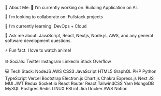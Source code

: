 💫 About Me:
🔭 I’m currently working on:
Building Application on AI.

👯 I’m looking to collaborate on:
Fullstack projects

🌱 I’m currently learning:
DevOps + Cloud

💬 Ask me about:
JavaScript, React, Nextjs, Node.js, AWS, and any general software development questions.

⚡ Fun fact:
I love to watch anime!

🌐 Socials:
Twitter Instagram LinkedIn Stack Overflow

💻 Tech Stack:
NodeJS AWS CSS3 JavaScript HTML5 GraphQL PHP Python TypeScript Vercel Bootstrap Electron.js Chart.js Chakra Express.js Next JS MUI JWT Redux Socket.io React Router React TailwindCSS Yarn MongoDB MySQL Postgres Redis LINUX ESLint Jira Docker AWS Notion
